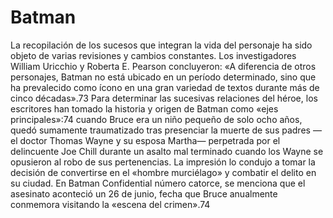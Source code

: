 # Batman

La recopilación de los sucesos que integran la vida del personaje ha sido objeto de varias revisiones y cambios constantes. Los investigadores William Uricchio y Roberta E. Pearson concluyeron: «A diferencia de otros personajes, Batman no está ubicado en un período determinado, sino que ha prevalecido como ícono en una gran variedad de textos durante más de cinco décadas».73​ Para determinar las sucesivas relaciones del héroe, los escritores han tomado la historia y origen de Batman como «ejes principales»:74​ cuando Bruce era un niño pequeño de solo ocho años, quedó sumamente traumatizado tras presenciar la muerte de sus padres —el doctor Thomas Wayne y su esposa Martha— perpetrada por el delincuente Joe Chill durante un asalto mal terminado cuando los Wayne se opusieron al robo de sus pertenencias. La impresión lo condujo a tomar la decisión de convertirse en el «hombre murciélago» y combatir el delito en su ciudad. En Batman Confidential número catorce, se menciona que el asesinato aconteció un 26 de junio, fecha que Bruce anualmente conmemora visitando la «escena del crimen».74​
